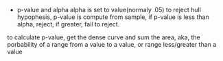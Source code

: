 - p-value and alpha
alpha is set to value(normaly .05) to reject hull hypophesis, p-value is compute from sample, if p-value is less than alpha, reject, if greater, fail to reject.

to calculate p-value, get the dense curve and sum the area, aka, the porbability of a range from a value to a value, or range less/greater than a value
